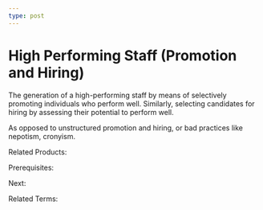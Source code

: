 ```yaml
---
type: post
---
```

# High Performing Staff (Promotion and Hiring)

The generation of a high-performing staff by means of selectively promoting individuals who perform well.   Similarly, selecting candidates for hiring by assessing their potential to perform well.

As opposed to unstructured promotion and hiring, or bad practices like nepotism, cronyism.

Related Products:

Prerequisites:

Next:

Related Terms:
